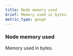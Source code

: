 ```yaml
---
title: Node memory used
brief: Memory used in bytes.
metric_type: gauge
---
```

### Node memory used

Memory used in bytes.
